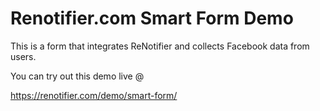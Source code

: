 Renotifier.com Smart Form Demo
==============================

This is a form that integrates ReNotifier and collects Facebook data from users.

You can try out this demo live @

https://renotifier.com/demo/smart-form/


